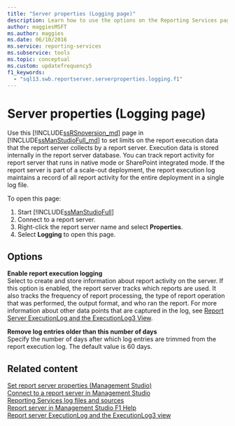 ```yaml
---
title: "Server properties (Logging page)"
description: Learn how to use the options on the Reporting Services page in SQL Server Management Studio. You can learn how to set limits on the report execution data that the report server collects.
author: maggiesMSFT
ms.author: maggies
ms.date: 06/10/2016
ms.service: reporting-services
ms.subservice: tools
ms.topic: conceptual
ms.custom: updatefrequency5
f1_keywords:
  - "sql13.swb.reportserver.serverproperties.logging.f1"
---
```

# Server properties (Logging page)
  Use this [!INCLUDE[ssRSnoversion_md](../../includes/ssrsnoversion-md.md)] page in [!INCLUDE[ssManStudioFull_md](../../includes/ssmanstudiofull-md.md)] to set limits on the report execution data that the report server collects by a report server. Execution data is stored internally in the report server database. You can track report activity for report server that runs in native mode or SharePoint integrated mode. If the report server is part of a scale-out deployment, the report execution log maintains a record of all report activity for the entire deployment in a single log file.  
  
 To open this page:
 1) Start [!INCLUDE[ssManStudioFull](../../includes/ssmanstudiofull-md.md)]
 2) Connect to a report server.
 3) Right-click the report server name and select **Properties**. 
 4) Select **Logging** to open this page.  
  
## Options  
 **Enable report execution logging**  
 Select to create and store information about report activity on the server. If this option is enabled, the report server tracks which reports are used. It also tracks the frequency of report processing, the type of report operation that was performed, the output format, and who ran the report. For more information about other data points that are captured in the log, see [Report Server ExecutionLog and the ExecutionLog3 View](../../reporting-services/report-server/report-server-executionlog-and-the-executionlog3-view.md).  
  
 **Remove log entries older than this number of days**  
 Specify the number of days after which log entries are trimmed from the report execution log. The default value is 60 days.  
  
## Related content  
 [Set report server properties &#40;Management Studio&#41;](../../reporting-services/tools/set-report-server-properties-management-studio.md)   
 [Connect to a report server in Management Studio](../../reporting-services/tools/connect-to-a-report-server-in-management-studio.md)   
 [Reporting Services log files and sources](../../reporting-services/report-server/reporting-services-log-files-and-sources.md)   
 [Report server in Management Studio F1 Help](../../reporting-services/tools/report-server-in-management-studio-f1-help.md)   
 [Report server ExecutionLog and the ExecutionLog3 view](../../reporting-services/report-server/report-server-executionlog-and-the-executionlog3-view.md)  
  
  
